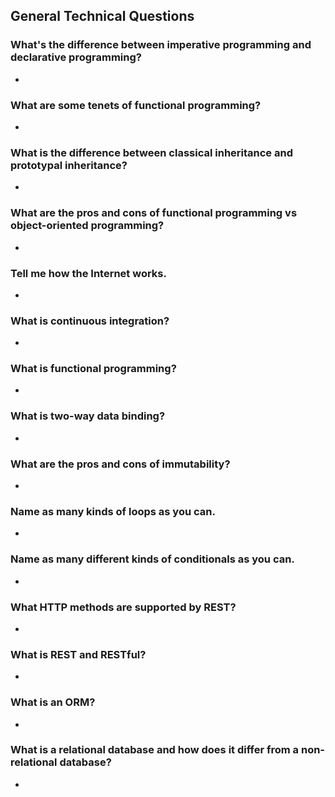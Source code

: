 ## General Technical Questions


### What's the difference between imperative programming and declarative programming?
  * 

### What are some tenets of functional programming?
  * 

### What is the difference between classical inheritance and prototypal inheritance?
  * 
  

### What are the pros and cons of functional programming vs object-oriented programming?
  * 


### Tell me how the Internet works.
  * 

### What is continuous integration?
  * 

### What is functional programming?
  * 

### What is two-way data binding?
  * 

### What are the pros and cons of immutability?
  * 

### Name as many kinds of loops as you can.
  * 

### Name as many different kinds of conditionals as you can.
  * 

### What HTTP methods are supported by REST?
  * 

### What is REST and RESTful?
  * 

### What is an ORM?
  * 

### What is a relational database and how does it differ from a non-relational database?
  * 